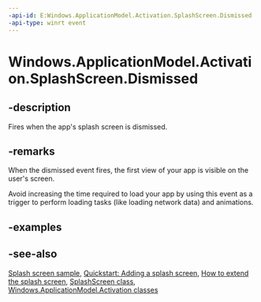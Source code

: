 ```yaml
---
-api-id: E:Windows.ApplicationModel.Activation.SplashScreen.Dismissed
-api-type: winrt event
---
```


<!-- Event syntax
public event Windows.Foundation.TypedEventHandler Dismissed<Windows.ApplicationModel.Activation.SplashScreen,  object>
-->

# Windows.ApplicationModel.Activation.SplashScreen.Dismissed

## -description
Fires when the app's splash screen is dismissed.

## -remarks
When the dismissed event fires, the first view of your app is visible on the user's screen.

Avoid increasing the time required to load your app by using this event as a trigger to perform loading tasks (like loading network data) and animations.

## -examples


## -see-also
[Splash screen sample](http://code.msdn.microsoft.com/windowsapps/Splash-screen-sample-89c1dc78), [Quickstart: Adding a splash screen](https://docs.microsoft.com/previous-versions/windows/apps/hh465346(v=win.10)), [How to extend the splash screen](https://docs.microsoft.com/previous-versions/windows/apps/hh700390(v=win.10)), [SplashScreen class](splashscreen.md), [Windows.ApplicationModel.Activation classes](windows_applicationmodel_activation_classes.md)
